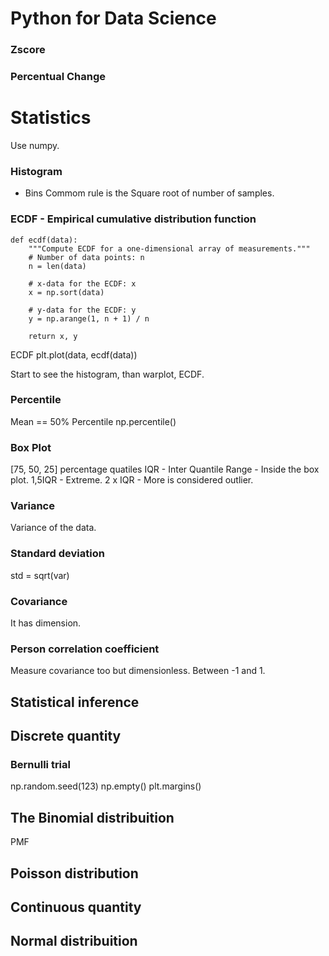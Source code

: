 # Python for Data Science 

### Zscore

### Percentual Change

# Statistics

Use numpy.

### Histogram

* Bins
  Commom rule is the Square root of number of samples.

### ECDF - Empirical cumulative distribution function

```
def ecdf(data):
    """Compute ECDF for a one-dimensional array of measurements."""
    # Number of data points: n
    n = len(data)

    # x-data for the ECDF: x
    x = np.sort(data)

    # y-data for the ECDF: y
    y = np.arange(1, n + 1) / n

    return x, y
```
ECDF
plt.plot(data, ecdf(data))

Start to see the histogram, than warplot, ECDF.

### Percentile

Mean == 50% Percentile
np.percentile()

### Box Plot

[75, 50, 25] percentage quatiles
IQR - Inter Quantile Range - Inside the box plot.
1,5IQR - Extreme.
2 x IQR - More is considered outlier.

### Variance
 
Variance of the data.
 
### Standard deviation

std = sqrt(var)
  
### Covariance

It has dimension.
 
### Person correlation coefficient

Measure covariance too but dimensionless.
Between -1 and 1.

## Statistical inference

## Discrete quantity

### Bernulli trial

np.random.seed(123)
np.empty()
plt.margins()

## The Binomial distribuition

PMF

## Poisson distribution

## Continuous quantity

## Normal distribuition











